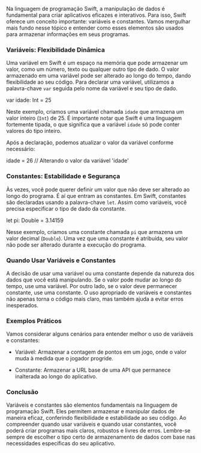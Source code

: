 
Na linguagem de programação Swift, a manipulação de dados é fundamental para criar aplicativos eficazes e interativos. Para isso, Swift oferece um conceito importante: variáveis e constantes. Vamos mergulhar mais fundo nesse tópico e entender como esses elementos são usados para armazenar informações em seus programas.


<h3>
Variáveis: Flexibilidade Dinâmica
</h3>


Uma variável em Swift é um espaço na memória que pode armazenar um valor, como um número, texto ou qualquer outro tipo de dado. O valor armazenado em uma variável pode ser alterado ao longo do tempo, dando flexibilidade ao seu código. Para declarar uma variável, utilizamos a palavra-chave `var` seguida pelo nome da variável e seu tipo de dado.



var idade: Int = 25



Neste exemplo, criamos uma variável chamada `idade` que armazena um valor inteiro (`Int`) de 25. É importante notar que Swift é uma linguagem fortemente tipada, o que significa que a variável `idade` só pode conter valores do tipo inteiro.



Após a declaração, podemos atualizar o valor da variável conforme necessário:



idade = 26 // Alterando o valor da variável 'idade'




<h3>
Constantes: Estabilidade e Segurança
</h3>


Às vezes, você pode querer definir um valor que não deve ser alterado ao longo do programa. É aí que entram as constantes. Em Swift, constantes são declaradas usando a palavra-chave `let`. Assim como variáveis, você precisa especificar o tipo de dado da constante.



let pi: Double = 3.14159



Nesse exemplo, criamos uma constante chamada `pi` que armazena um valor decimal (`Double`). Uma vez que uma constante é atribuída, seu valor não pode ser alterado durante a execução do programa.


<h3>
Quando Usar Variáveis e Constantes
</h3>


A decisão de usar uma variável ou uma constante depende da natureza dos dados que você está manipulando. Se o valor pode mudar ao longo do tempo, use uma variável. Por outro lado, se o valor deve permanecer constante, use uma constante. O uso apropriado de variáveis e constantes não apenas torna o código mais claro, mas também ajuda a evitar erros inesperados.


<h3>
Exemplos Práticos
</h3>


Vamos considerar alguns cenários para entender melhor o uso de variáveis e constantes:



- Variável: Armazenar a contagem de pontos em um jogo, onde o valor muda à medida que o jogador progride.

- Constante: Armazenar a URL base de uma API que permanece inalterada ao longo do aplicativo.


<h3>
Conclusão
</h3>


Variáveis e constantes são elementos fundamentais na linguagem de programação Swift. Eles permitem armazenar e manipular dados de maneira eficaz, conferindo flexibilidade e estabilidade ao seu código. Ao compreender quando usar variáveis e quando usar constantes, você poderá criar programas mais claros, robustos e livres de erros. Lembre-se sempre de escolher o tipo certo de armazenamento de dados com base nas necessidades específicas do seu aplicativo.

